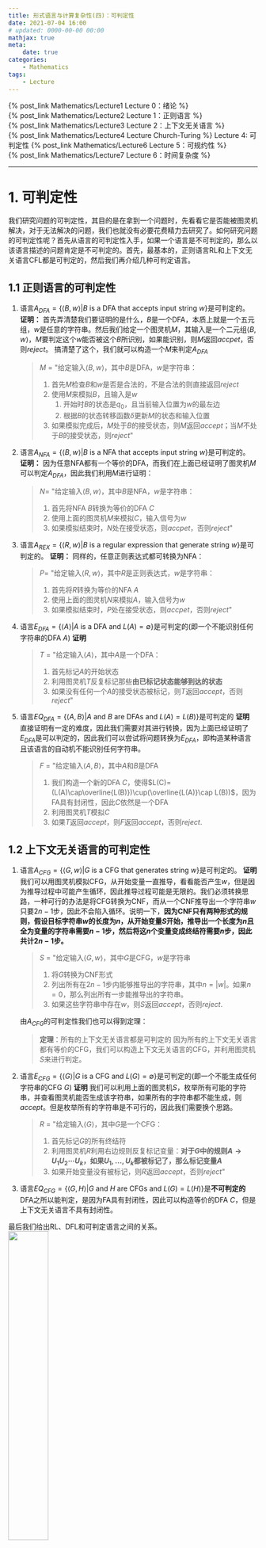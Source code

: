 ```yaml
---
title: 形式语言与计算复杂性(四)：可判定性
date: 2021-07-04 16:00
# updated: 0000-00-00 00:00
mathjax: true
meta:
    date: true
categories: 
    - Mathematics
tags:
    - Lecture
---
```


{% post_link Mathematics/Lecture1 Lecture 0：绪论 %}<br>
{% post_link Mathematics/Lecture2 Lecture 1：正则语言 %}<br>
{% post_link Mathematics/Lecture3 Lecture 2：上下文无关语言 %}<br>
{% post_link Mathematics/Lecture4 Lecture Church-Turing %}
Lecture 4: 可判定性
{% post_link Mathematics/Lecture6 Lecture 5：可规约性 %}<br>
{% post_link Mathematics/Lecture7 Lecture 6：时间复杂度 %}

---

<!-- more -->

# 1. 可判定性

我们研究问题的可判定性，其目的是在拿到一个问题时，先看看它是否能被图灵机解决，对于无法解决的问题，我们也就没有必要花费精力去研究了。如何研究问题的可判定性呢？首先从语言的可判定性入手，如果一个语言是不可判定的，那么以该语言描述的问题肯定是不可判定的。首先，最基本的，正则语言RL和上下文无关语言CFL都是可判定的，然后我们再介绍几种可判定语言。

## 1.1 正则语言的可判定性

1. 语言$A_{DFA}=\lbrace\langle B,w\rangle|B\mathrm{\ is\ a\ DFA\ that\ accepts\ input\ string}\ w\rbrace$是可判定的。
   **证明：**
   首先弄清楚我们要证明的是什么，$B$是一个DFA，本质上就是一个五元组，$w$是任意的字符串。然后我们给定一个图灵机$M$，其输入是一个二元组$\langle B,w\rangle$，$M$要判定这个$w$能否被这个$B$所识别，如果能识别，则$M$返回$accpet$，否则$reject$。
   搞清楚了这个，我们就可以构造一个$M$来判定$A_{DFA}$
   > $M$ = "给定输入$\langle B,w\rangle$，其中$B$是DFA，$w$是字符串：
   > 1. 首先$M$检查$B$和$w$是否是合法的，不是合法的则直接返回$reject$
   > 2. 使用$M$来模拟$B$，且输入是$w$
   >    1. 开始时$B$的状态是$q_0$，且当前输入位置为$w$的最左边
   >    2. 根据$B$的状态转移函数$\delta$更新$M$的状态和输入位置
   > 3. 如果模拟完成后，$M$处于$B$的接受状态，则$M$返回$accept$；当$M$不处于$B$的接受状态，则$reject$"

2. 语言$A_{NFA}=\lbrace\langle B,w\rangle|B\mathrm{\ is\ a\ NFA\ that\ accepts\ input\ string}\ w\rbrace$是可判定的。
   **证明：**
   因为任意NFA都有一个等价的DFA，而我们在上面已经证明了图灵机$M$可以判定$A_{DFA}$，因此我们利用$M$进行证明：
   > $N$= "给定输入$\langle B,w\rangle$，其中$B$是NFA，$w$是字符串：
   > 1. 首先将NFA $B$转换为等价的DFA $C$
   > 2. 使用上面的图灵机$M$来模拟$C$，输入信号为$w$
   > 3. 如果模拟结束时，$N$处在接受状态，则$accpet$，否则$reject$"

3. 语言$A_{REX}=\lbrace\langle R,w\rangle|B\mathrm{\ is\ a\ regular\ expression\ that\ generate\ string}\ w\rbrace$是可判定的。
   **证明：**
   同样的，任意正则表达式都可转换为NFA：
   > $P$= "给定输入$\langle R,w\rangle$，其中$R$是正则表达式，$w$是字符串：
   > 1. 首先将$R$转换为等价的NFA $A$
   > 2. 使用上面的图灵机$N$来模拟$A$，输入信号为$w$
   > 3. 如果模拟结束时，$P$处在接受状态，则$accpet$，否则$reject$"

4. 语言$E_{DFA}=\lbrace\langle A\rangle|A\mathrm{\ is\ a\ DFA\ and}\ L(A)=\emptyset\rbrace$是可判定的(即一个不能识别任何字符串的DFA $A$)
   **证明**
   > $T$ = "给定输入$\langle A\rangle$，其中$A$是一个DFA：
   > 1. 首先标记$A$的开始状态
   > 2. 利用图灵机$T$反复标记那些**由已标记状态能够到达的状态**
   > 3. 如果没有任何一个$A$的接受状态被标记，则$T$返回$accept$，否则$reject$"

5. 语言$EQ_{DFA}=\lbrace\langle A,B\rangle|A\ \mathrm{and}\ B\mathrm{\ are\ DFAs\ and}\ L(A)=L(B)\rbrace$是可判定的
   **证明**
   直接证明有一定的难度，因此我们需要对其进行转换，因为上面已经证明了$E_{DFA}$是可以判定的，因此我们可以尝试将问题转换为$E_{DFA}$，即构造某种语言且该语言的自动机不能识别任何字符串。
   > $F$ = "给定输入$\langle A,B\rangle$，其中$A$和$B$是DFA
   > 1. 我们构造一个新的DFA $C$，使得$L(C)=(L(A)\cap\overline{L(B)})\cup(\overline{L(A)}\cap L(B))$，因为FA具有封闭性，因此$C$依然是一个DFA
   > 2. 利用图灵机$T$模拟$C$
   > 3. 如果$T$返回$accept$，则$F$返回$accept$，否则$reject$.

## 1.2 上下文无关语言的可判定性

1. 语言$A_{CFG}=\lbrace\langle G,w\rangle|G\mathrm{\ is\ a\ CFG\ that\ generates\ string}\ w\rbrace$是可判定的。
   **证明**
   我们可以用图灵机模拟CFG，从开始变量一直推导，看看能否产生$w$，但是因为推导过程中可能产生循环，因此推导过程可能是无限的。我们必须转换思路，一种可行的办法是将CFG转换为CNF，而从一个CNF推导出一个字符串$w$只要$2n-1$步，因此不会陷入循环。说明一下，**因为CNF只有两种形式的规则，假设目标字符串$w$的长度为$n$，从开始变量$S$开始，推导出一个长度为$n$且全为变量的字符串需要$n-1$步，然后将这$n$个变量变成终结符需要$n$步，因此共计$2n-1$步。**
   > $S$ = "给定输入$\langle G,w\rangle$，其中$G$是CFG，$w$是字符串
   > 1. 将$G$转换为CNF形式
   > 2. 列出所有在$2n-1$步内能够推导出的字符串，其中$n=|w|$。如果$n=0$，那么列出所有一步能推导出的字符串。
   > 3. 如果这些字符串中存在$w$，则$S$返回$accept$，否则$reject$.

   由$A_{CFG}$的可判定性我们也可以得到定理：
   > **定理**：所有的上下文无关语言都是可判定的
   因为所有的上下文无关语言都有等价的CFG，我们可以构造上下文无关语言的CFG，并利用图灵机$S$来进行判定。

2. 语言$E_{CFG}=\lbrace\langle G\rangle|G\mathrm{\ is\ a\ CFG\ and}\ L(G)=\emptyset\rbrace$是可判定的(即一个不能生成任何字符串的CFG $G$)
   **证明**
   我们可以利用上面的图灵机$S$，枚举所有可能的字符串，并查看图灵机能否生成该字符串，如果所有的字符串都不能生成，则$accept$。但是枚举所有的字符串是不可行的，因此我们需要换个思路。
   > $R$ = "给定输入$\langle G\rangle$，其中$G$是一个CFG：
   > 1. 首先标记$G$的所有终结符
   > 2. 利用图灵机$R$利用右边规则反复标记变量：**对于$G$中的规则$A\to U_1U_2\cdots U_k$，如果$U_1,...,U_k$都被标记了，那么标记变量$A$**
   > 3. 如果开始变量没有被标记，则$R$返回$accept$，否则$reject$"

3. 语言$EQ_{CFG}=\lbrace\langle G,H\rangle|G\ \mathrm{and}\ H\mathrm{\ are\ CFGs\ and}\ L(G)=L(H)\rbrace$是**不可判定的**
   DFA之所以能判定，是因为FA具有封闭性，因此可以构造等价的DFA $C$，但是上下文无关语言不具有封闭性。

最后我们给出RL、DFL和可判定语言之间的关系。
<img src="5_1.png" width="40%" height="40%">

---

# 2. 不可判定性 

在上图中我们了解到，有许多语言是图灵机可识别但不可判定的，例如语言$A_{TM}=\lbrace\langle M,w\rangle|M\mathrm{\ is\ a\ TM\ and}\ M\ \mathrm{accepts}\ w\rbrace$是图灵可识别但不可判定的：我们可以利用一台图灵机$N$来模拟图灵机$M$，如果$M$返回$accept$则$N$返回$accept$，但是，由于$M$中可能存在循环，所以是不可判定的。在这一节中，我们将学习一些数学理论，用于判断一个语言是否是可判定的。

## 2.1 映射与可数性

首先我们了解三种映射：单射、满射与双射。假设我们有两个集合$A$和$B$，以及一个函数$f$可以将$A$中的元素$x$映射到$B$中的元素$y$，我们称$f$为：
1. 单射injective, one-to-one：$f:A\to B$是单射的当且仅当对所有的$a,b\in A$，有$f(a)=f(b)\Rightarrow a=b$
2. 满射surjective, onto：$f:A\to B$是满射的当且仅当对所有的$b\in B$，存在$a\in A$满足$f(a)=b$
3. 双射bijective, correspondence：$f:A\to B$是双射的当且仅当对所有的$b\in B$，存在**唯一**的$a\in A$满足$f(a)=b$
<img src="5_2.png" width="60%" height="60%">

**如果存在满射函数$f$使得$f:A\to B$，则我们称$A$和$B$的尺寸是相同的**，例如，令$y=f(x)=2x$，自然数集$\mathcal{N}=\lbrace1,2,3,...\rbrace$和正偶数集合$\Lambda=\lbrace2,4,6,...\rbrace$的尺寸是相同的。

> **可数的**：如果一个集合的元素是有限的或者其尺寸和自然数集$\mathcal{N}$相等，则称其为可数的。

例如，集合$Q=\lbrace\frac{m}{n}|m,n\in\mathcal{N}\rbrace$是可数的，我们可以按下图方式把所有的$\frac{m}{n}$都列出来：
<img src="5_3.png" width="35%" height="35%">

即第一行是所有分子为$1$的数，第二行是所有分子为$2$的数，以此类推。可以看到，每一行每一列都有无穷个数，但是我们可以按照图中箭头方向将数进行排列，使其对应到$\mathcal{N}$，即$f(1)=\frac{1}{1}$，$f(2)=\frac{2}{1}$，$f(3)=\frac{1}{2}$，以此类推。注意，因为$\frac{1}{1}$和$\frac{2}{2}$相等，所以我们排除$\frac{2}{2}$，其他相等的数同样需要排除。按照此方法，我们可以构造一个映射函数$f$将$Q$和$\mathcal{N}$一一对应，所以$Q$是可数的。

可以看到，尽管$Q$和$\mathcal{N}$都有无穷个元素，我们照样将其称为可数的，但对有些无穷集，因其尺寸不等于$\mathcal{N}$，我们称其为不可数的，最典型的就是实数集$\mathcal{R}$。我们可以利用反证法来证明$\mathcal{R}$是不可数的。假设$\mathcal{R}$是可数的，那么必定存在一个映射$f$使得$\mathcal{R}$和$\mathcal{N}$的元素一一对应。假设$f$是确定的，那么对应的$f(\mathcal{N})$也是确定的，假设元素$1$对应的元素是$f(1)=3.14159$，同样$2$对应$f(2)=55.5555$，以此类推，如下表所示，第一列是$\mathcal{N}$，第二列是$\mathcal{R}$。现在我们构造一个$x\in\mathcal{R}$，并证明$x$不对应任何自然数$n\in\mathcal{N}$。
<img src="5_4.png" width="35%" height="35%">

我们想要构造一个$x$使得$x\not=f(n)$，我们假设$x$是一个$0$和$1$之间的小数。首先，为了保证$x\not=f(1)$，我们让$x$的十分位不等于$f(1)$的十分位，$f(1)$的十分位是$1$，所以我们可以随便取个不为$1$的数，假设取$4$。同样的，为了$x\not=f(2)$，我们取$x$的千分位为$6$，以此类推。**因为$x$的第$n$位小数与$f(n)$的第$n$位小数不同，所以$x\not=f(n)$，即不存在任意一个$n$，能够使得$f(n)=x$**，也就是$x$对应不到任意一个$n$，所以$\mathcal{R}$和$\mathcal{N}$不是双射，所以$\mathcal{R}$不可数。

## 2.2 非图灵可识别语言

接下来，我们证明一个重要的推论：
> **推论**：有些语言不是图灵可识别的。

**证明**：
假设所有的语言都是图灵可识别的，那么所有的图灵机的集合和所有的语言的集合应当有相同的尺寸，接下来，我们证明两者的尺寸并不相同，更具体的说，图灵机集是可数的，语言集是不可数的。
1. 因为没一个图灵机$M$都可以编码为一个字符串$\langle M\rangle$，而所有的字符串集合是可数的(可以与$\mathcal{N}$一一对应)，因此图灵机集是可数的。
2. 令语言集为$\mathcal{L}$，我们接下来证明$\mathcal{L}$不可数
   1. **无限二进制序列**是一个由$0$和$1$组成的、长度无限的二进制序列，令$\mathcal{B}$为无限二进制序列集合。$\mathcal{B}$是不可数的，其证明过程与$\mathcal{R}$相同(即取第$i$位与$f(i)$的第$i$位不同)。
   2. 首先，我们证明$\mathcal{L}$和$\mathcal{B}$之间存在双射$f$。
      1. 我们假设$\mathcal{L}$的字母表为$\Sigma$，我们令字母表幂集为$\Sigma^\ast=\lbrace s_1,s_2,...\rbrace$，显然$\Sigma^\ast$是一个无限集。
      2. 每个语言$A\in\mathcal{L}$在$\mathcal{B}$中都有唯一的被称为**特征序列**的序列$\mathcal{X}_A$，当$s_i\in A$时，我们令$\mathcal{X}_A$的第$i$位为$1$,否则为$0$。例如，假设字母表为$\Sigma=\lbrace0,1\rbrace$，且给定$A$如下，则$A$的特征序列$\mathcal{X}_A$如图所示，显然，**$\mathcal{X}_A$是一个无限二进制序列**。
      <img src="5_5.png" width="50%" height="50%">
      3. 因此，存在一个$f:\mathcal{L}\to\mathcal{B}$，其中$f(A)$等于$A$的特征序列，使得$\mathcal{L}$和$\mathcal{B}$是双射的。
   3. 因为$\mathcal{L}$和$\mathcal{B}$是一一对应的，而$\mathcal{B}$是不可数的，因此$\mathcal{L}$是不可数的
3. 因为图灵机集可数，而语言集不可数，所以有些语言不是图灵可识别的。

## 2.3 一个重要的不可判定语言

> **定理**：语言$A_{TM}=\lbrace\langle M,w\rangle|M\mathrm{\ is\ a\ TM\ and}\ M\ \mathrm{accepts}\ w\rbrace$是不可判定的。

### 2.3.1 反证法证明

**证明**
我们假设$A_{TM}$是可判定的，并且存在一个图灵机$H$可以判定$A_{TM}$。给定输入字符串$\langle M,w\rangle$，$M$是一个图灵机而$w$是一个字符串，当$M$返回$accept$时$H$也返回$accept$，否则$reject$，如下式：
$$H(\langle M,w\rangle) = \begin{cases}
    accept & \mathrm{if}\ M\ \mathrm{accepts}\ w \\\\
    reject & \mathrm{if}\ M\ \mathrm{does\ not\ accepts}\ w
\end{cases}$$

我们构建一个新的图灵机$D$，且$D$调用$H$作为自己的子程序，我们让$D$判断一件特殊的事情：我们令$w=\langle M\rangle$，并输入到$M$。随后**我们在$D$上运行$H$来判定$M$能否判定$\langle M\rangle$**，且$D$返回$M$的相反结果，即**当$M$返回$accept$时$D$返回$reject$，$M$返回$reject$时$D$返回$accept$**。下面是$D$的正式描述：

$D$ = "给定输入$\langle M\rangle$，其中$M$是一个图灵机：
　　１. 运行输入为$\langle M,\langle M\rangle\rangle$的图灵机$H$
　　２. 当$H$返回$accept$时，$D$返回$reject$，当$H$返回$reject$时，$D$返回$accept$"

即
$$D(\langle M\rangle) = \begin{cases}
    accept & \mathrm{if}\ M\ \mathrm{does\ not\ accepts}\ \langle M\rangle \\\\
    reject & \mathrm{if}\ M\ \mathrm{accepts}\ \langle M\rangle
\end{cases}$$

那么，如果我们将$D$的描述$\langle D\rangle$送到$D$中运行，会发生什么呢？
$$D(\langle D\rangle) = \begin{cases}
    accept & \mathrm{if}\ D\ \mathrm{does\ not\ accepts}\ \langle D\rangle \\\\
    reject & \mathrm{if}\ D\ \mathrm{accepts}\ \langle D\rangle
\end{cases}$$

不管$D$是什么样的，出现这种情况都是很荒谬的，因此上述定理得以证明。

### 2.3.2 对角化

我们可以利用对角化的思想更形象的阐述上面的证明过程。首先，$M$，$H$和$D$还是和上一小节一样定义，然后我们可以画一个表，该表的列是世界上所有的图灵机，行则是这图灵机所对应的描述。如果图灵机$M_i$能识别字符串$\langle M_j\rangle$，则将表的$(i,j)$置为$accept$，如果$M_i$不能识别(即$M_i$返回$reject$或陷入循环)，则将表的$(i,j)$置为$reject$。因为该表列出了所有的图灵机，而$D$也是图灵机，所以$D$肯定是这些列出的图灵机中的一个，然后，根据上面我们对$D$的构造，它返回相反的结果，即当$M_i$对$\langle M_i\rangle$返回$accept$时，$D$对$\langle M_i\rangle$返回$reject$，则我们可以得到如下的表：
<img src="5_6.png" width="50%" height="50%">
问题来的，我们无法标出?处。

## 2.4 图灵不可识别语言

除了图灵不可判定语言之外，还有一些语言甚至是图灵不可识别的。我们首先定义**co-Turing-recognizable**为一个图灵可识别语言的补集，注意，**一个语言是一个字符串集合，其co-Turing-recognizable，是这个集合的补集，而不是图灵不可识别语言**，而且

> **定理**:一个语言是可判定的当且仅当它是图灵可识别的且它的补集也是图灵可识别的(co-Turing-recognizable)。

1. 首先我们来证明，**如果一个语言$A$是可判定的，那么它和它的补集都是图灵可识别的**。首先，$A$都是可判定的了，那么肯定是图灵可识别的。其次，对$A$的补集$\overline{A}$，我们可以构造衣蛾可以判定$A$的图灵机，用它来判定$\overline{A}$，且返回相反的结果，所以可判定语言的补集也是可判定的，当然也是可识别的
2. 接下来证明，**如果一个语言和它的补集都是图灵可识别的，那么该语言是可判定的**。我们构造两个图灵机，$M_1$可以识别$A$，$M_2$可以识别$\overline{A}$，那么我们可以构造一个新的图灵机$M$:
   
   $M$ = "给定输入$w$
   　　1. 在$M_1$和$M_2$上并行运行输入$w$
   　　2. 如果$M_1$返回accept，则$M$返回$accept$；如果$M_2$返回reject，则$M$返回$reject$"
   
   显然，这样的机器能够$accept$语言$A$，并且$reject$语言$\overline{A}$，即$A$是可判定的

根据上面的定理，我们可以得到推论：**$\overline{A_{TM}}$不是图灵可识别的**。因为$A_{TM}$是图灵可识别的，若$\overline{A_{TM}}$也是图灵可识别的，那$A_{TM}$就是图灵可判定的了，这显然是矛盾的。

---

# 作业

1. Answer all parts for the following DFA $M$ and give reasons for your answers.

   <img src="e1.png" width="50%" height="50%">

   **Answer**
　　1. 是，因为$M$能识别$0100$
　　2. 否，$M$不能识别$011$
　　3. 否，$A_{DFA}$的输入应形如$\langle M,w\rangle$，所以输入格式不正确
　　4. 否，$A_{REX}$输入的第一元应当为正则表达式而不是图灵机，输入格式不正确
　　5. 否，$E_{DFA}$要求$L(M)=\emptyset$，显然这里的$L(M)\not=\emptyset$
　　6. 是，$EQ_{DFA}$要求$L(A)=L(B)$，显然这里$L(M)=L(M)$

2. Let $ALL_{DFA}=\lbrace\langle A\rangle|A\mathrm{\ is\ a\ DFA\ and\ }L(A)=\Sigma^\ast\rbrace$. Show that $ALL_{DFA}$ is decidable.
   
   **Answer**
   构造一个新的TM $P$
   $P$ = "给定输入$\langle A\rangle$，其中$A$是一个DFA：
　　１. 构造一个新的DFA $B$，且$B$所识别的语言$L(B)=\overline{L(A)}$
　　２. 使用自动机$T$来判定基于输入$\langle B\rangle$的$E_{DFA}$
　　３. 如果$T$返回accept，则$P$返回$accept$，否则$T$返回$reject$

3. Let $X$ be the set $\\{1, 2, 3, 4, 5\\}$ and $Y$ be the set $\\{6, 7, 8, 9, 10\\}$. We describe the functions $f:X\to Y$ and $g:X\to Y$ in the following tables. Answer each part and give a reason for each negative answer.

   <img src="e3.png" width="50%" height="50%">
   
   **Answer**
   $$
   \begin{aligned}
      & \mathbf{a}. 否 f(2)=f(4) & \mathbf{d}. 是 \\\\
      & \mathbf{b}. 否 Y中的8、9、10没有对应的x\in X & \mathbf{e}. 是 \\\\
      & \mathbf{c}. 否 & \mathbf{f}. 是
   \end{aligned}
   $$

4. Let $\mathcal{B}$ be the set of all infinite sequences over $\\{0,1\\}$. Show that $\mathcal{B}$ is uncountable
using a proof by diagonalization.
   
   **Answer**

   假设$\mathcal{B}$是可数的，那么必定存在一个映射$f$使得$\mathcal{B}$和$\mathcal{N}$的元素一一对应。假设元素$1\in\mathcal{N}$对应的元素是$f(1)=01000\cdots$，$2$对应$f(2)=00010\cdots$，以此类推，如下表所示，第一列是$\mathcal{N}$，第二列是$\mathcal{B}$。现在我们构造一个$x\in\mathcal{B}$，使其第一位不等于$f(1)$的第一位，即令$x$的第一位为$1$，同样的，$x$的第二位不等于$f(2)$的第二位，令$x$的第二位为$1$，以此类推。
   
   |$n$ | $f(n)$ |
   | ---| ---    |
   $1$ | $\underline{0}1000\cdots$ |
   $2$ | $0\underline{0}010\cdots$ |
   $3$ | $10\underline{0}00\cdots$ |
   $4$ | $000\underline{0}0\cdots$ |
   $\vdots$ | $\vdots$ |
   
   构造出的$x=1111\cdots$，因为$x$的第$n$位与$f(n)$的第$n$位不同，所以$x\not=f(n)$，即不存在$n$使得$f(n)$等于$x$，故而不存在双射$f:\mathcal{N}\to\mathcal{B}$，故而$\mathcal{B}$不可数。